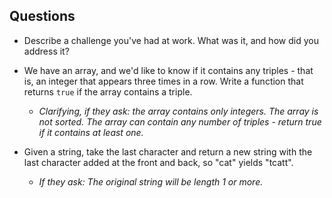 ## Questions

* Describe a challenge you've had at work. What was it, and how did you address it?

* We have an array, and we'd like to know if it contains any triples - that is, an integer that appears three times in a row. Write a function that returns `true` if the array contains a triple.
  - *Clarifying, if they ask: the array contains only integers. The array is not sorted. The array can contain any number of triples - return true if it contains at least one.*

* Given a string, take the last character and return a new string with the last character added at the front and back, so "cat" yields "tcatt".
  - *If they ask: The original string will be length 1 or more.*
